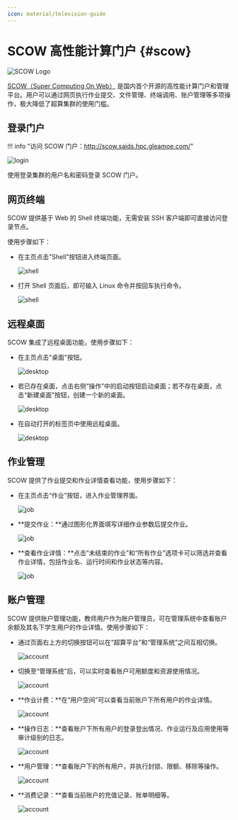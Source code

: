 ```yaml
---
icon: material/television-guide
---
```


# SCOW 高性能计算门户 {#scow}

![SCOW Logo](https://cdn.gleamoe.com/saids/scow.svg)

[SCOW（Super Computing On Web）](https://www.pkuscow.com/) 是国内首个开源的高性能计算门户和管理平台。用户可以通过网页执行作业提交、文件管理、终端调用、账户管理等多项操作，极大降低了超算集群的使用门槛。

## 登录门户

!!! info "访问 SCOW 门户：<a href="http://scow.saids.hpc.gleamoe.com/" target="_blank" rel="noopener noreferrer">http://scow.saids.hpc.gleamoe.com/</a>"

![login](https://cdn.gleamoe.com/saids/scow/login.png)

使用登录集群的用户名和密码登录 SCOW 门户。

## 网页终端

SCOW 提供基于 Web 的 Shell 终端功能，无需安装 SSH 客户端即可直接访问登录节点。

使用步骤如下：

- 在主页点击"Shell"按钮进入终端页面。

    ![shell](https://cdn.gleamoe.com/saids/scow/shell1.png)

- 打开 Shell 页面后，即可输入 Linux 命令并按回车执行命令。

    ![shell](https://cdn.gleamoe.com/saids/scow/shell2.png)

## 远程桌面

SCOW 集成了远程桌面功能，使用步骤如下：

- 在主页点击"桌面"按钮。

    ![desktop](https://cdn.gleamoe.com/saids/scow/desktop1.png)

- 若已存在桌面，点击右侧“操作”中的启动按钮启动桌面；若不存在桌面，点击“新建桌面”按钮，创建一个新的桌面。

    ![desktop](https://cdn.gleamoe.com/saids/scow/desktop2.png)

- 在自动打开的标签页中使用远程桌面。

    ![desktop](https://cdn.gleamoe.com/saids/scow/desktop3.png)

## 作业管理

SCOW 提供了作业提交和作业详情查看功能，使用步骤如下：

- 在主页点击“作业”按钮，进入作业管理界面。

    ![job](https://cdn.gleamoe.com/saids/scow/job1.png)

- **提交作业：**通过图形化界面填写详细作业参数后提交作业。

    ![job](https://cdn.gleamoe.com/saids/scow/job2.png)

- **查看作业详情：**点击“未结束的作业”和“所有作业”选项卡可以筛选并查看作业详情，包括作业名、运行时间和作业状态等内容。

    ![job](https://cdn.gleamoe.com/saids/scow/job3.png)

## 账户管理

SCOW 提供账户管理功能，教师用户作为账户管理员，可在管理系统中查看账户余额及其名下学生用户的作业详情。使用步骤如下：

- 通过页面右上方的切换按钮可以在“超算平台”和“管理系统”之间互相切换。

    ![account](https://cdn.gleamoe.com/saids/scow/account1.png)

- 切换至“管理系统”后，可以实时查看账户可用额度和资源使用情况。

    ![account](https://cdn.gleamoe.com/saids/scow/account2.png)

- **作业计费：**在“用户空间”可以查看当前账户下所有用户的作业详情。

    ![account](https://cdn.gleamoe.com/saids/scow/account3.png)

- **操作日志：**查看账户下所有用户的登录登出情况、作业运行及应用使用等审计级别的日志。

    ![account](https://cdn.gleamoe.com/saids/scow/account4.png)

- **用户管理：**查看账户下的所有用户，并执行封锁、限额、移除等操作。

    ![account](https://cdn.gleamoe.com/saids/scow/account5.png)

- **消费记录：**查看当前账户的充值记录、账单明细等。

    ![account](https://cdn.gleamoe.com/saids/scow/account6.png)
